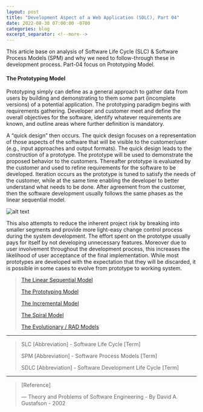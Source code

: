 ```yaml
---
layout: post
title: "Development Aspect of a Web Application (SDLC), Part 04"
date: 2022-08-30 07:00:00 -0700
categories: blog
excerpt_separator: <!--more-->
---
```

This article base on analysis of Software Life Cycle (SLC) & Software Process Models (SPM) and why we need to follow-through these in development process. Part-04 focus on Prototyping Model. <!--more-->

#### The Prototyping Model

Prototyping simply can define as a general approach to gather data from users by building and demonstrating to them some part (incomplete versions) of a potential application. The prototyping paradigm begins with requirements gathering. Developer and customer meet and define the overall objectives for the software, identify whatever requirements are known, and outline areas where further definition is mandatory.

A “quick design” then occurs. The quick design focuses on a representation of those aspects of the software that will be visible to the customer/user (e.g., input approaches and output formats). The quick design leads to the construction of a prototype. The prototype will be used to demonstrate the proposed behavior to the customers. Thereafter prototype is evaluated by the customer and used to refine requirements for the software to be developed. Iteration occurs as the prototype is tuned to satisfy the needs of the customer, while at the same time enabling the developer to better understand what needs to be done. After agreement from the customer, then the software development usually follows the same phases as the linear sequential model.

![alt text](https://i.imgur.com/DCQulyb.png)

This also attempts to reduce the inherent project risk by breaking into smaller segments and provide more light-easy change control process during the system development. The effort spent on the prototype usually pays for itself by not developing unnecessary features. Moreover due to user involvement throughout the development process, this increases the likelihood of user acceptance of the final implementation. While most prototypes are developed with the expectation that they will be discarded, it is possible in some cases to evolve from prototype to working system.


> [The Linear Sequential Model][Part-1]
> 
> [The Prototyping Model][Part-2]
> 
> [The Incremental Model][Part-3]
> 
> [The Spiral Model][Part-4]
> 
> [The Evolutionary / RAD Models][Part-5]
> 

* * *

> SLC [Abbreviation] - Software Life Cycle [Term]
> 
> SPM [Abbreviation] - Software Process Models [Term]
> 
> SDLC [Abbreviation] - Software Development Life Cycle [Term]
> 

* * *

> [Reference]
> 
> ― Theory and Problems of Software Engineering - By David A. Gustafson - 2002
> 

[Part-1]: https://roshanx911.github.io/blog/2022/08/29/development-of-web-app-part-03.html
[Part-2]: https://roshanx911.github.io/blog/2022/08/30/development-of-web-app-part-04.html
[Part-3]: https://roshanx911.github.io/blog/2022/08/31/development-of-web-app-part-05.html
[Part-4]: https://roshanx911.github.io/blog/2022/09/02/development-of-web-app-part-06.html
[Part-5]: https://roshanx911.github.io/blog/2022/09/03/development-of-web-app-part-07.html